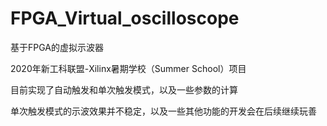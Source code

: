 # FPGA_Virtual_oscilloscope
基于FPGA的虚拟示波器

2020年新工科联盟-Xilinx暑期学校（Summer School）项目

目前实现了自动触发和单次触发模式，以及一些参数的计算

单次触发模式的示波效果并不稳定，以及一些其他功能的开发会在后续继续玩善
